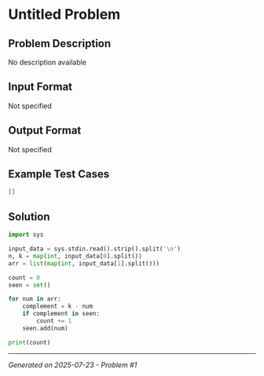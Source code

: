 # Untitled Problem

## Problem Description
No description available

## Input Format
Not specified

## Output Format
Not specified

## Example Test Cases
```json
[]
```

## Solution
```python
import sys

input_data = sys.stdin.read().strip().split('\n')
n, k = map(int, input_data[0].split())
arr = list(map(int, input_data[1].split()))

count = 0
seen = set()

for num in arr:
    complement = k - num
    if complement in seen:
        count += 1
    seen.add(num)

print(count)
```

---
*Generated on 2025-07-23 - Problem #1*